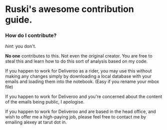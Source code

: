 # Ruski's awesome contribution guide.

### How do I contribute?

_hint_: you don't.

**No one** contributes to this. Not even the original creator. You are free
to steal this and learn how to do this sort of analysis based on my 
code. 

If you happen to work for Deliveroo as a rider, you may use this without
making any changes simply by downloading a local database with your emails and
loading them into the notebook. (Easy if you rename your mbox file)

If you happen to work for Deliveroo and you're concerned about the 
content of the emails being public, I apologise.

If you happen to work for Deliveroo and are based in the head office,
and wish to offer me a high-paying job, please feel free to contact me
by emailing alexey at tarut dot in.